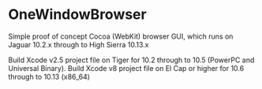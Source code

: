 # OneWindowBrowser
Simple proof of concept Cocoa (WebKit) browser GUI, which runs on Jaguar 10.2.x through to High Sierra 10.13.x

Build Xcode v2.5 project file on Tiger for 10.2 through to 10.5 (PowerPC and Universal Binary).
Build Xcode v8 project file on El Cap or higher for 10.6 through to 10.13 (x86_64)

